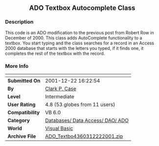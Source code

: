 ﻿<div align="center">

## ADO Textbox Autocomplete Class


</div>

### Description

This code is an ADO modification to the previous post from Robert Row in December of 2000. This class adds AutoComplete functionality to a textbox. You start typing and the class searches for a record in an Access 2000 database that starts with the letters you typed, if it finds one, it completes the rest of the textbox with the record.
 
### More Info
 


<span>             |<span>
---                |---
**Submitted On**   |2001-12-22 16:22:54
**By**             |[Clark P\. Case](https://github.com/Planet-Source-Code/PSCIndex/blob/master/ByAuthor/clark-p-case.md)
**Level**          |Intermediate
**User Rating**    |4.8 (53 globes from 11 users)
**Compatibility**  |VB 6\.0
**Category**       |[Databases/ Data Access/ DAO/ ADO](https://github.com/Planet-Source-Code/PSCIndex/blob/master/ByCategory/databases-data-access-dao-ado__1-6.md)
**World**          |[Visual Basic](https://github.com/Planet-Source-Code/PSCIndex/blob/master/ByWorld/visual-basic.md)
**Archive File**   |[ADO\_Textbo4360312222001\.zip](https://github.com/Planet-Source-Code/clark-p-case-ado-textbox-autocomplete-class__1-30045/archive/master.zip)









